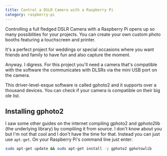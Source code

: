 ```yaml
---
title: Control a DSLR Camera with a Raspberry Pi
category: raspberry-pi
---
```


Controlling a full fledged DSLR Camera with a Raspberry Pi opens up so many possiblities for your projects. You can create your own custom photo booths featuring a touchscreen and printer.

It's a perfect project for weddings or special occasions where you want friends and family to have fun and also capture the moment.

Anyway. I digress. For this project you'll need a camera that's compatible with the software the communicates with DLSRs via the mini USB port on the camera.

This driver-level-esque software is called gphoto2 and it supports over a thousand devices. You can check if your camera is compatible on their big ole list.

## Installing gphoto2

I saw some other guides on the internet compiling gphoto2 and gphoto2lib (the underlying library) by compiliing it from source. I don't know about you but I'm not that cool and I don't have the time for that. Instead you can just use `apt-get`. On your Raspberry Pi's command line just enter:

```bash
sudo apt-get update && sudo apt-get install -y gphoto2 gphotowlib
```

